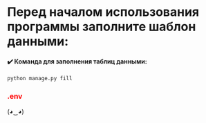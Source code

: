 <h1>Перед началом использования программы заполните шаблон данными:</h1>

<h4>✔️ Команда для заполнения таблиц данными:</h4>

```python
python manage.py fill 
```
<H3 style=color:red>.env </H3> 
(◕‿◕)



